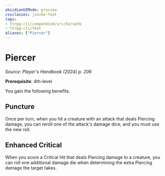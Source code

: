 ```yaml
---
obsidianUIMode: preview
cssclasses: json5e-feat
tags:
- ttrpg-cli/compendium/src/5e/xphb
- ttrpg-cli/feat
aliases: ["Piercer"]
---
```

# Piercer
*Source: Player's Handbook (2024) p. 206*  

**Prerequisite**: 4th-level

You gain the following benefits.

## Puncture

Once per turn, when you hit a creature with an attack that deals Piercing damage, you can reroll one of the attack's damage dice, and you must use the new roll.

## Enhanced Critical

When you score a Critical Hit that deals Piercing damage to a creature, you can roll one additional damage die when determining the extra Piercing damage the target takes.